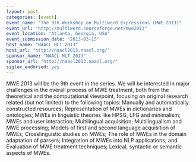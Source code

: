 ```yaml
---
layout: post
categories: [event]
event_name: "The 9th Workshop on Multiword Expressions (MWE 2013)"
event_url: "http://multiword.sourceforge.net/mwe2013"
event_location: "Atlanta, Georgia, USA"
event_submission_date: "2013-03-15"
host_name: "NAACL HLT 2013"
host_url: "http://naacl2013.naacl.org/"
sponsor_name: "NAACL HLT 2013"
sponsor_url: "http://naacl2013.naacl.org/"
siglex_endorsed: yes
---
```

MWE 2013 will be the 9th event in the series. We will be interested in major challenges in the overall process of MWE treatment, both from the theoretical and the computational viewpoint, focusing on original research related (but not limited) to the following topics: Manually and automatically constructed resources; Representation of MWEs in dictionaries and ontologies; MWEs in linguistic theories like HPSG, LFG and minimalism; MWEs and user interaction; Multilingual acquisition; Multilingualism and MWE processing; Models of first and second language acquisition of MWEs; Crosslinguistic studies on MWEs; The role of MWEs in the domain adaptation of parsers; Integration of MWEs into NLP applications; and Evaluation of MWE treatment techniques; Lexical, syntactic or semantic aspects of MWEs.
